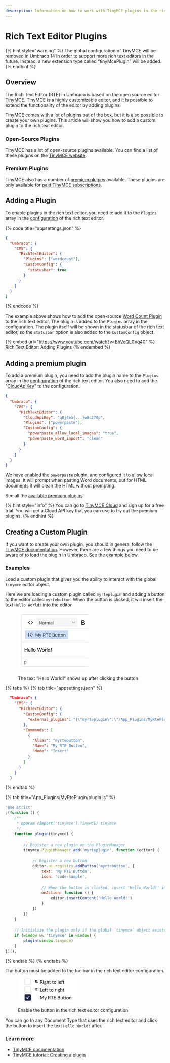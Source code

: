 ```yaml
---
description: Information on how to work with TinyMCE plugins in the rich text editor.
---
```


# Rich Text Editor Plugins

{% hint style="warning" %}
The global configuration of TinyMCE will be removed in Umbraco 14 in order to support more rich text editors in the future. Instead, a new extension type called “tinyMcePlugin” will be added.
{% endhint %}

## Overview

The Rich Text Editor (RTE) in Umbraco is based on the open source editor [TinyMCE](https://www.tiny.cloud/). TinyMCE is a highly customizable editor, and it is possible to extend the functionality of the editor by adding plugins.

TinyMCE comes with a lot of plugins out of the box, but it is also possible to create your own plugins. This article will show you how to add a custom plugin to the rich text editor.

### Open-Source Plugins

TinyMCE has a lot of open-source plugins available. You can find a list of these plugins on the [TinyMCE website](https://www.tiny.cloud/docs/tinymce/6/plugins/#open-source-plugins).

### Premium Plugins

TinyMCE also has a number of [premium plugins](https://www.tiny.cloud/docs/tinymce/6/plugins/#premium-plugins) available. These plugins are only available for [paid TinyMCE subscriptions](https://www.tiny.cloud/pricing/).

## Adding a Plugin

To enable plugins in the rich text editor, you need to add it to the `Plugins` array in the [configuration](../../../../../reference/configuration/richtexteditorsettings.md) of the rich text editor.

{% code title="appsettings.json" %}

```json
{
  "Umbraco": {
    "CMS": {
      "RichTextEditor": {
        "Plugins": ["wordcount"],
        "CustomConfig": {
          "statusbar": true
        }
      }
    }
  }
}
```

{% endcode %}

The example above shows how to add the open-source [Word Count Plugin](https://www.tiny.cloud/docs/tinymce/6/wordcount/) to the rich text editor. The plugin is added to the `Plugins` array in the configuration. The plugin itself will be shown in the statusbar of the rich text editor, so the `statusbar` option is also added to the `CustomConfig` object.

{% embed url="<https://www.youtube.com/watch?v=BhVeQL0Vq40>" %}
Rich Text Editor: Adding Plugins
{% endembed %}

## Adding a premium plugin

To add a premium plugin, you need to add the plugin name to the `Plugins` array in the [configuration](../../../../../reference/configuration/richtexteditorsettings.md) of the rich text editor. You also need to add the "[CloudApiKey](../../../../../reference/configuration/richtexteditorsettings.md#cloud-api-key)" to the configuration.

```json
{
  "Umbraco": {
    "CMS": {
      "RichTextEditor": {
        "CloudApiKey": "q8j4e5{...}w8c270p",
        "Plugins": ["powerpaste"],
        "CustomConfig": {
          "powerpaste_allow_local_images": "true",
          "powerpaste_word_import": "clean"
        }
      }
    }
  }
}
```

We have enabled the `powerpaste` plugin, and configured it to allow local images. It will prompt when pasting Word documents, but for HTML documents it will clean the HTML without prompting.

See all the [available premium plugins](https://www.tiny.cloud/docs/tinymce/6/plugins/#premium-plugins).

{% hint style="info" %}
You can go to [TinyMCE Cloud](https://www.tiny.cloud/) and sign up for a free trial. You will get a Cloud API key that you can use to try out the premium plugins.
{% endhint %}

## Creating a Custom Plugin

If you want to create your own plugin, you should in general follow the [TinyMCE documentation](https://www.tiny.cloud/docs/tinymce/latest/creating-a-plugin/). However, there are a few things you need to be aware of to load the plugin in Umbraco. See the example below.

### Examples

Load a custom plugin that gives you the ability to interact with the global `tinymce` editor object.

Here we are loading a custom plugin called `myrteplugin` and adding a button to the editor called `myrtebutton`. When the button is clicked, it will insert the text `Hello World!` into the editor.

<figure><img src="images/my-rte-button-editor.jpg" alt="Rich text editor showing a custom button"><figcaption><p>The text "Hello World!" shows up after clicking the button</p></figcaption></figure>

{% tabs %}
{% tab title="appsettings.json" %}

```json
  "Umbraco": {
    "CMS": {
      "RichTextEditor": {
        "CustomConfig": {
          "external_plugins": "{\"myrteplugin\":\"/App_Plugins/MyRtePlugin/plugin.js\"}"
        },
        "Commands": [
          {
            "Alias": "myrtebutton",
            "Name": "My RTE Button",
            "Mode": "Insert"
          }
        ]
      }
    }
  }
```

{% endtab %}

{% tab title="App_Plugins/MyRtePlugin/plugin.js" %}

```js
'use strict'
;(function () {
    /**
     * @param {import('tinymce').TinyMCE} tinymce
     */
    function plugin(tinymce) {

        // Register a new plugin on the PluginManager
        tinymce.PluginManager.add('myrteplugin', function (editor) {

            // Register a new button
            editor.ui.registry.addButton('myrtebutton', {
                text: 'My RTE Button',
                icon: 'code-sample',

                // When the button is clicked, insert 'Hello World!' into the editor
                onAction: function () {
                    editor.insertContent('Hello World!')
                }
            })
        })
    }

    // Initialize the plugin only if the global `tinymce` object exists
    if (window && 'tinymce' in window) {
        plugin(window.tinymce)
    }
})();
```

{% endtab %}
{% endtabs %}

The button must be added to the toolbar in the rich text editor configuration.

<figure><img src="images/my-rte-button.jpg" alt="Rich text editor configuration showing available options"><figcaption><p>Enable the button in the rich text editor configuration</p></figcaption></figure>

You can go to any Document Type that uses the rich text editor and click the button to insert the text `Hello World!` after.

### Learn more

* [TinyMCE documentation](https://www.tiny.cloud/docs/)
* [TinyMCE tutorial: Creating a plugin](https://www.tiny.cloud/docs/tinymce/latest/creating-a-plugin/)
